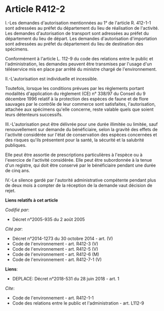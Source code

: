 # Article R412-2

I.-Les demandes d'autorisation mentionnées au 1° de l'article R. 412-1-1 sont adressées au préfet du département du lieu de
réalisation de l'activité. Les demandes d'autorisation de transport sont adressées au préfet du département du lieu de
départ. Les demandes d'autorisation d'importation sont adressées au préfet du département du lieu de destination des
spécimens. 

Conformément à l'article L. 112-9 du code des relations entre le public et l'administration, les demandes peuvent être
transmises par l'usage d'un téléservice mis en place par arrêté du ministre chargé de l'environnement. 

II.-L'autorisation est individuelle et incessible. 

Toutefois, lorsque les conditions prévues par les règlements portant modalités d'application du règlement (CE) n° 338/97 du
Conseil du 9 décembre 1996 relatif à la protection des espèces de faune et de flore sauvages par le contrôle de leur commerce
sont satisfaites, l'autorisation, attachée aux spécimens qu'elle concerne, reste valable quels que soient leurs détenteurs
successifs. 

III.-L'autorisation peut être délivrée pour une durée illimitée ou limitée, sauf renouvellement sur demande du bénéficiaire,
selon la gravité des effets de l'activité considérée sur l'état de conservation des espèces concernées et des risques qu'ils
présentent pour la santé, la sécurité et la salubrité publiques. 

Elle peut être assortie de prescriptions particulières à l'espèce ou à l'exercice de l'activité considérée. Elle peut être
subordonnée à la tenue d'un registre, qui doit être conservé par le bénéficiaire pendant une durée de cinq ans. 

IV.-Le silence gardé par l'autorité administrative compétente pendant plus de deux mois à compter de la réception de la
demande vaut décision de rejet.

**Liens relatifs à cet article**

_Codifié par_:

  - Décret n°2005-935 du 2 août 2005

_Cité par_:

  - Décret n°2014-1273 du 30 octobre 2014 - art. (V)
  - Code de l'environnement - art. R412-3 (V)
  - Code de l'environnement - art. R412-5 (V)
  - Code de l'environnement - art. R412-6 (M)
  - Code de l'environnement - art. R412-7-1 (V)

**Liens**:

  - DEPLACE: Décret n°2018-531 du 28 juin 2018 - art. 1

_Cite_:

  - Code de l'environnement - art. R412-1-1
  - Code des relations entre le public et l'administration - art. L112-9
